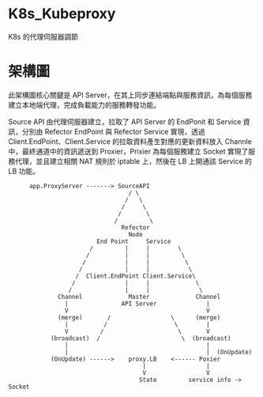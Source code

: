 # K8s_Kubeproxy
K8s 的代理伺服器調節


# 架構圖


此架構圖核心關鍵是 API Server，在其上同步連結端點與服務資訊，為每個服務建立本地端代理，完成負載能力的服務轉發功能。

Source API 由代理伺服器建立，拉取了 API Server 的 EndPonit 和 Service 資訊，分別由 Refector EndPoint 與 Refector Service 實現，透過 Client.EndPoint、Client.Service 的拉取資料產生對應的更新資料放入 Channle 中，最終通道中的資訊遞送到 Proxier，Prixier 為每個服務建立 Socket 實現了服務代理，並且建立相關 NAT 規則於 iptable 上，然後在 LB 上開通該 Service 的 LB 功能。


          app.ProxyServer -------> SourceAPI
                                      / \
                                     /   \
                                    /     \
                                   /       \
                                  /         \
                                    Refector
                                      Node
                             End Point     Service
                           /         |     |        \
                          /          |     |         \
                         /           |     |          \
                        /            |     |           \
                       /  Client.EndPoint Client.Service\
                      /              |     |             \
                     /               |     |              \
                  Channel             Master             Channel
                    |               API Server              |
                    V                                       V
                  (merge)       /                 \      (merge)    
                    |          /                   \        |
                    V         /                     \       V
                (broadcast)  /                       \  (broadcast)
                    |                                       |
                    |                                       |  (OnUpdate)
                (OnUpdate) ------>    proxy.LB    <------ Poxier
                                          |                 |
                                          V                 V
                                         State         service info -> Socket
                
